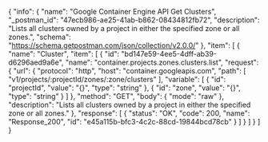 {
  "info": {
    "name": "Google Container Engine API Get Clusters",
    "_postman_id": "47ecb986-ae25-41ab-b862-08434812fb72",
    "description": "Lists all clusters owned by a project in either the specified zone or all zones.",
    "schema": "https://schema.getpostman.com/json/collection/v2.0.0/"
  },
  "item": [
    {
      "name": "Cluster",
      "item": [
        {
          "id": "bd147e59-4ee5-4dff-ab39-d6296aed9a6e",
          "name": "container.projects.zones.clusters.list",
          "request": {
            "url": {
              "protocol": "http",
              "host": "container.googleapis.com",
              "path": [
                "v1/projects/:projectId/zones/:zone/clusters"
              ],
              "variable": [
                {
                  "id": "projectId",
                  "value": "{}",
                  "type": "string"
                },
                {
                  "id": "zone",
                  "value": "{}",
                  "type": "string"
                }
              ]
            },
            "method": "GET",
            "body": {
              "mode": "raw"
            },
            "description": "Lists all clusters owned by a project in either the specified zone or all zones."
          },
          "response": [
            {
              "status": "OK",
              "code": 200,
              "name": "Response_200",
              "id": "e45a115b-bfc3-4c2c-88cd-19844bcd78cb"
            }
          ]
        }
      ]
    }
  ]
}